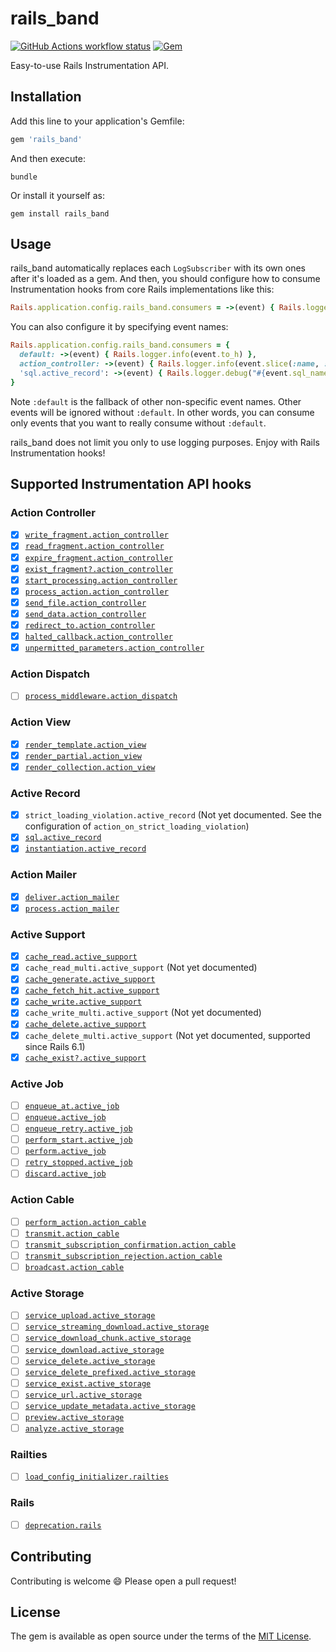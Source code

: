 # rails_band

<a href="https://github.com/yykamei/rails_band/actions/workflows/ci.yml"><img alt="GitHub Actions workflow status" src="https://github.com/yykamei/rails_band/actions/workflows/ci.yml/badge.svg"></a>
<a href="https://rubygems.org/gems/rails_band"><img alt="Gem" src="https://img.shields.io/gem/v/rails_band"></a>

Easy-to-use Rails Instrumentation API.

## Installation

Add this line to your application's Gemfile:

```ruby
gem 'rails_band'
```

And then execute:

```console
bundle
```

Or install it yourself as:
```console
gem install rails_band
```

## Usage

rails_band automatically replaces each `LogSubscriber` with its own ones after it's loaded as a gem.
And then, you should configure how to consume Instrumentation hooks from core Rails implementations like this:

```ruby
Rails.application.config.rails_band.consumers = ->(event) { Rails.logger.info(event.to_h) }
```

You can also configure it by specifying event names:

```ruby
Rails.application.config.rails_band.consumers = {
  default: ->(event) { Rails.logger.info(event.to_h) },
  action_controller: ->(event) { Rails.logger.info(event.slice(:name, :method, :path, :status, :controller, :action)) },
  'sql.active_record': ->(event) { Rails.logger.debug("#{event.sql_name}: #{event.sql}") },
}
```

Note `:default` is the fallback of other non-specific event names. Other events will be ignored without `:default`.
In other words, you can consume only events that you want to really consume without `:default`.

rails_band does not limit you only to use logging purposes. Enjoy with Rails Instrumentation hooks!

## Supported Instrumentation API hooks

### Action Controller

* [x] [`write_fragment.action_controller`](https://guides.rubyonrails.org/active_support_instrumentation.html#write-fragment-action-controller)
* [x] [`read_fragment.action_controller`](https://guides.rubyonrails.org/active_support_instrumentation.html#read-fragment-action-controller)
* [x] [`expire_fragment.action_controller`](https://guides.rubyonrails.org/active_support_instrumentation.html#expire-fragment-action-controller)
* [x] [`exist_fragment?.action_controller`](https://guides.rubyonrails.org/active_support_instrumentation.html#exist-fragment-questionmark-action-controller)
* [x] [`start_processing.action_controller`](https://guides.rubyonrails.org/active_support_instrumentation.html#start-processing-action-controller)
* [x] [`process_action.action_controller`](https://guides.rubyonrails.org/active_support_instrumentation.html#process-action-action-controller)
* [x] [`send_file.action_controller`](https://guides.rubyonrails.org/active_support_instrumentation.html#send-file-action-controller)
* [x] [`send_data.action_controller`](https://guides.rubyonrails.org/active_support_instrumentation.html#send-data-action-controller)
* [x] [`redirect_to.action_controller`](https://guides.rubyonrails.org/active_support_instrumentation.html#redirect-to-action-controller)
* [x] [`halted_callback.action_controller`](https://guides.rubyonrails.org/active_support_instrumentation.html#halted-callback-action-controller)
* [x] [`unpermitted_parameters.action_controller`](https://guides.rubyonrails.org/active_support_instrumentation.html#unpermitted-parameters-action-controller)

### Action Dispatch

* [ ] [`process_middleware.action_dispatch`](https://guides.rubyonrails.org/active_support_instrumentation.html#process-middleware-action-dispatch)

### Action View

* [x] [`render_template.action_view`](https://guides.rubyonrails.org/active_support_instrumentation.html#render-template-action-view)
* [x] [`render_partial.action_view`](https://guides.rubyonrails.org/active_support_instrumentation.html#render-partial-action-view)
* [x] [`render_collection.action_view`](https://guides.rubyonrails.org/active_support_instrumentation.html#render-collection-action-view)

### Active Record

* [x] `strict_loading_violation.active_record` (Not yet documented. See the configuration of `action_on_strict_loading_violation`)
* [x] [`sql.active_record`](https://guides.rubyonrails.org/active_support_instrumentation.html#sql-active-record)
* [x] [`instantiation.active_record`](https://guides.rubyonrails.org/active_support_instrumentation.html#instantiation-active-record)

### Action Mailer

* [x] [`deliver.action_mailer`](https://guides.rubyonrails.org/active_support_instrumentation.html#deliver-action-mailer)
* [x] [`process.action_mailer`](https://guides.rubyonrails.org/active_support_instrumentation.html#process-action-mailer)

### Active Support

* [x] [`cache_read.active_support`](https://guides.rubyonrails.org/active_support_instrumentation.html#cache-read-active-support)
* [x] `cache_read_multi.active_support` (Not yet documented)
* [x] [`cache_generate.active_support`](https://guides.rubyonrails.org/active_support_instrumentation.html#cache-generate-active-support)
* [x] [`cache_fetch_hit.active_support`](https://guides.rubyonrails.org/active_support_instrumentation.html#cache-fetch-hit-active-support)
* [x] [`cache_write.active_support`](https://guides.rubyonrails.org/active_support_instrumentation.html#cache-write-active-support)
* [x] `cache_write_multi.active_support` (Not yet documented)
* [x] [`cache_delete.active_support`](https://guides.rubyonrails.org/active_support_instrumentation.html#cache-delete-active-support)
* [x] `cache_delete_multi.active_support` (Not yet documented, supported since Rails 6.1)
* [x] [`cache_exist?.active_support`](https://guides.rubyonrails.org/active_support_instrumentation.html#cache-exist-questionmark-active-support)

### Active Job

* [ ] [`enqueue_at.active_job`](https://guides.rubyonrails.org/active_support_instrumentation.html#enqueue-at-active-job)
* [ ] [`enqueue.active_job`](https://guides.rubyonrails.org/active_support_instrumentation.html#enqueue-active-job)
* [ ] [`enqueue_retry.active_job`](https://guides.rubyonrails.org/active_support_instrumentation.html#enqueue-retry-active-job)
* [ ] [`perform_start.active_job`](https://guides.rubyonrails.org/active_support_instrumentation.html#perform-start-active-job)
* [ ] [`perform.active_job`](https://guides.rubyonrails.org/active_support_instrumentation.html#perform-active-job)
* [ ] [`retry_stopped.active_job`](https://guides.rubyonrails.org/active_support_instrumentation.html#retry-stopped-active-job)
* [ ] [`discard.active_job`](https://guides.rubyonrails.org/active_support_instrumentation.html#discard-active-job)

### Action Cable

* [ ] [`perform_action.action_cable`](https://guides.rubyonrails.org/active_support_instrumentation.html#perform-action-action-cable)
* [ ] [`transmit.action_cable`](https://guides.rubyonrails.org/active_support_instrumentation.html#transmit-action-cable)
* [ ] [`transmit_subscription_confirmation.action_cable`](https://guides.rubyonrails.org/active_support_instrumentation.html#transmit-subscription-confirmation-action-cable)
* [ ] [`transmit_subscription_rejection.action_cable`](https://guides.rubyonrails.org/active_support_instrumentation.html#transmit-subscription-rejection-action-cable)
* [ ] [`broadcast.action_cable`](https://guides.rubyonrails.org/active_support_instrumentation.html#broadcast-action-cable)

### Active Storage

* [ ] [`service_upload.active_storage`](https://guides.rubyonrails.org/active_support_instrumentation.html#service-upload-active-storage)
* [ ] [`service_streaming_download.active_storage`](https://guides.rubyonrails.org/active_support_instrumentation.html#service-streaming-download-active-storage)
* [ ] [`service_download_chunk.active_storage`](https://guides.rubyonrails.org/active_support_instrumentation.html#service-download-chunk-active-storage)
* [ ] [`service_download.active_storage`](https://guides.rubyonrails.org/active_support_instrumentation.html#service-download-active-storage)
* [ ] [`service_delete.active_storage`](https://guides.rubyonrails.org/active_support_instrumentation.html#service-delete-active-storage)
* [ ] [`service_delete_prefixed.active_storage`](https://guides.rubyonrails.org/active_support_instrumentation.html#service-delete-prefixed-active-storage)
* [ ] [`service_exist.active_storage`](https://guides.rubyonrails.org/active_support_instrumentation.html#service-exist-active-storage)
* [ ] [`service_url.active_storage`](https://guides.rubyonrails.org/active_support_instrumentation.html#service-url-active-storage)
* [ ] [`service_update_metadata.active_storage`](https://guides.rubyonrails.org/active_support_instrumentation.html#service-update-metadata-active-storage)
* [ ] [`preview.active_storage`](https://guides.rubyonrails.org/active_support_instrumentation.html#preview-active-storage)
* [ ] [`analyze.active_storage`](https://edgeguides.rubyonrails.org/active_support_instrumentation.html#analyze-active-storage)

### Railties

* [ ] [`load_config_initializer.railties`](https://guides.rubyonrails.org/active_support_instrumentation.html#load-config-initializer-railties)

### Rails

* [ ] [`deprecation.rails`](https://guides.rubyonrails.org/active_support_instrumentation.html#deprecation-rails)

## Contributing

Contributing is welcome 😄 Please open a pull request!

## License

The gem is available as open source under the terms of the [MIT License](https://opensource.org/licenses/MIT).
